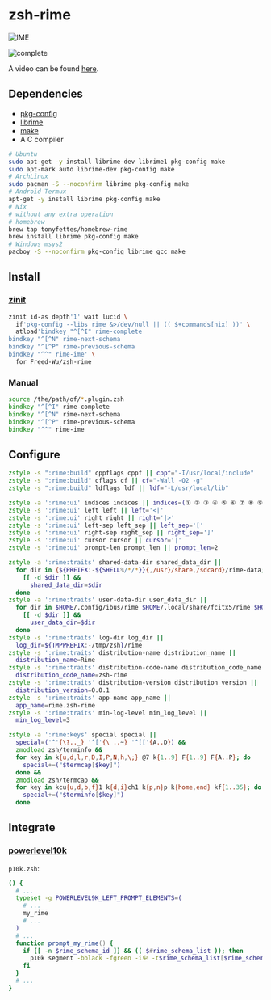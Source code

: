 # zsh-rime

![IME](https://github.com/Freed-Wu/zsh-rime/assets/32936898/4b569c55-97e3-4a73-99c3-a8daaeaa6a7d)

![complete](https://github.com/Freed-Wu/zsh-rime/assets/32936898/589d588c-05c0-4ae0-8708-9791d4221d0a)

A video can be found [here](https://asciinema.org/a/660633).

## Dependencies

- [pkg-config](https://www.freedesktop.org/wiki/Software/pkg-config/)
- [librime](https://github.com/rime/librime)
- [make](https://www.gnu.org/software/make/)
- A C compiler

```sh
# Ubuntu
sudo apt-get -y install librime-dev librime1 pkg-config make
sudo apt-mark auto librime-dev pkg-config make
# ArchLinux
sudo pacman -S --noconfirm librime pkg-config make
# Android Termux
apt-get -y install librime pkg-config make
# Nix
# without any extra operation
# homebrew
brew tap tonyfettes/homebrew-rime
brew install librime pkg-config make
# Windows msys2
pacboy -S --noconfirm pkg-config librime gcc make
```

## Install

### [zinit](https://github.com/zdharma-continuum/zinit/)

```zsh
zinit id-as depth'1' wait lucid \
  if'pkg-config --libs rime &>/dev/null || (( $+commands[nix] ))' \
  atload'bindkey "^[^I" rime-complete
bindkey "^[^N" rime-next-schema
bindkey "^[^P" rime-previous-schema
bindkey "^^" rime-ime' \
  for Freed-Wu/zsh-rime
```

### Manual

```zsh
source /the/path/of/*.plugin.zsh
bindkey "^[^I" rime-complete
bindkey "^[^N" rime-next-schema
bindkey "^[^P" rime-previous-schema
bindkey "^^" rime-ime
```

## Configure

```zsh
zstyle -s ":rime:build" cppflags cppf || cppf="-I/usr/local/include"
zstyle -s ":rime:build" cflags cf || cf="-Wall -O2 -g"
zstyle -s ":rime:build" ldflags ldf || ldf="-L/usr/local/lib"

zstyle -a ':rime:ui' indices indices || indices=(① ② ③ ④ ⑤ ⑥ ⑦ ⑧ ⑨ ⓪)
zstyle -s ':rime:ui' left left || left='<|'
zstyle -s ':rime:ui' right right || right='|>'
zstyle -s ':rime:ui' left-sep left_sep || left_sep='['
zstyle -s ':rime:ui' right-sep right_sep || right_sep=']'
zstyle -s ':rime:ui' cursor cursor || cursor='|'
zstyle -s ':rime:ui' prompt-len prompt_len || prompt_len=2

zstyle -a ':rime:traits' shared-data-dir shared_data_dir ||
  for dir in {${PREIFX:-${SHELL%/*/*}}{,/usr}/share,/sdcard}/rime-data; do
    [[ -d $dir ]] &&
      shared_data_dir=$dir
  done
zstyle -a ':rime:traits' user-data-dir user_data_dir ||
  for dir in $HOME/.config/ibus/rime $HOME/.local/share/fcitx5/rime $HOME/.config/fcitx/rime /sdcard/rime; do
    [[ -d $dir ]] &&
      user_data_dir=$dir
  done
zstyle -s ':rime:traits' log-dir log_dir ||
  log_dir=${TMPPREFIX:-/tmp/zsh}/rime
zstyle -s ':rime:traits' distribution-name distribution_name ||
  distribution_name=Rime
zstyle -s ':rime:traits' distribution-code-name distribution_code_name ||
  distribution_code_name=zsh-rime
zstyle -s ':rime:traits' distribution-version distribution_version ||
  distribution_version=0.0.1
zstyle -s ':rime:traits' app-name app_name ||
  app_name=rime.zsh-rime
zstyle -s ':rime:traits' min-log-level min_log_level ||
  min_log_level=3

zstyle -a ':rime:keys' special special ||
  special=('^'{\?.._} '^['{\ ..~} '^[['{A..D}) &&
  zmodload zsh/terminfo &&
  for key in k{u,d,l,r,D,I,P,N,h,\;} @7 k{1..9} F{1..9} F{A..P}; do
    special+=("$termcap[$key]")
  done &&
  zmodload zsh/termcap &&
  for key in kcu{u,d,b,f}1 k{d,i}ch1 k{p,n}p k{home,end} kf{1..35}; do
    special+=("$terminfo[$key]")
  done
```

## Integrate

### [powerlevel10k](https://github.com/romkatv/powerlevel10k)

`p10k.zsh`:

```zsh
() {
  # ...
  typeset -g POWERLEVEL9K_LEFT_PROMPT_ELEMENTS=(
    # ...
    my_rime
    # ...
  )
  # ...
  function prompt_my_rime() {
    if [[ -n $rime_schema_id ]] && (( $#rime_schema_list )); then
      p10k segment -bblack -fgreen -iㄓ -t$rime_schema_list[$rime_schema_id]
    fi
  }
  # ...
}
```

